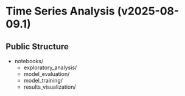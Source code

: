 # Time Series Analysis (v2025-08-09.1)

## Public Structure
- notebooks/
  - exploratory_analysis/
  - model_evaluation/
  - model_training/
  - results_visualization/
